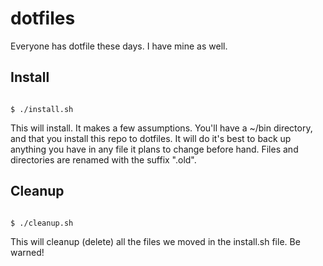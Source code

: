 # dotfiles

Everyone has dotfile these days.  I have mine as well.

## Install
<code>
$ ./install.sh
</code>

This will install.  It makes a few assumptions.  You'll have a ~/bin directory, and that you install 
this repo to dotfiles.  It will do it's best to back up anything you have in any file it plans to change 
before hand. Files and directories are renamed with the suffix ".old".

## Cleanup
<code>
$ ./cleanup.sh
</code>

This will cleanup (delete) all the files we moved in the install.sh file.  Be warned!
